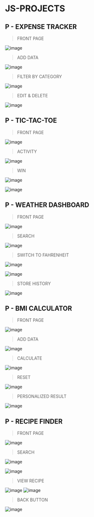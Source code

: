 # JS-PROJECTS

## P - EXPENSE TRACKER

> FRONT PAGE

![image](https://github.com/user-attachments/assets/9e8ccff8-51d6-4633-b717-0750e5fc7402)

> ADD DATA

![image](https://github.com/user-attachments/assets/7084600d-ab0a-4c12-8fe6-ad2685a08f98)

> FILTER BY CATEGORY

![image](https://github.com/user-attachments/assets/16dbc9bb-a237-42c9-9792-fa2dc5875205)

> EDIT & DELETE

![image](https://github.com/user-attachments/assets/27b88aa8-2b98-46cb-855d-5cfd4da73154)

## P - TIC-TAC-TOE

> FRONT PAGE

![image](https://github.com/user-attachments/assets/d2db6109-4cf7-4eb2-9210-93de2401f5e5)

> ACTIVITY

![image](https://github.com/user-attachments/assets/38b3e778-5f53-4eea-a311-63591589172f)

> WIN

![image](https://github.com/user-attachments/assets/90de7ca2-1df1-4e2c-b9a5-784dbccd87ea)

![image](https://github.com/user-attachments/assets/943ad048-43ef-4fb7-9f94-ef1f1b55d8e7)

## P - WEATHER DASHBOARD

> FRONT PAGE

![image](https://github.com/user-attachments/assets/36a33725-8c77-475b-a35b-478e71016e78)

> SEARCH

![image](https://github.com/user-attachments/assets/e8689460-d43d-4178-90b7-af4202a42783)

> SWITCH TO FAHRENHEIT

![image](https://github.com/user-attachments/assets/2748b0de-d2f1-45d7-9c4c-0749e86f5e68)

![image](https://github.com/user-attachments/assets/50f75e15-2d87-4aae-bc93-173942573794)

> STORE HISTORY

![image](https://github.com/user-attachments/assets/0bcf1cbe-aa86-4fd3-898f-7907463814ea)

## P - BMI CALCULATOR

> FRONT PAGE

![image](https://github.com/user-attachments/assets/5226ad60-7c07-4344-a6a0-c82f0bc3a2b4)

> ADD DATA

![image](https://github.com/user-attachments/assets/57b63c2c-8ce5-4123-b85c-b9e46211f367)

> CALCULATE

![image](https://github.com/user-attachments/assets/8f3c24f9-bd49-4f2e-8987-a876e2853c52)

> RESET

![image](https://github.com/user-attachments/assets/28b92860-903d-412f-9ccf-65fd8def4723)

> PERSONALIZED RESULT

![image](https://github.com/user-attachments/assets/80164eff-551c-45b4-94e1-614a45778477)

## P - RECIPE FINDER

> FRONT PAGE

![image](https://github.com/user-attachments/assets/975080e9-13d5-4ba8-874a-878ded5fc9be)

> SEARCH

![image](https://github.com/user-attachments/assets/ec3dd169-f8fb-478b-ba77-d5dfeae4e1d8)

![image](https://github.com/user-attachments/assets/c1049b74-536f-48e3-8186-b4b3e24c8ad2)

> VIEW RECIPE

![image](https://github.com/user-attachments/assets/e1f1f022-d61a-40ce-ac5d-e7a0c94fd93e)
![image](https://github.com/user-attachments/assets/c5485da2-7229-4286-bfa8-361f91338792)

> BACK BUTTON

![image](https://github.com/user-attachments/assets/794cc0c6-74e7-4ed2-93df-a7d3fbf9dcff)

